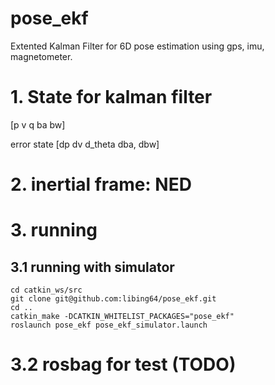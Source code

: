 # pose_ekf
Extented Kalman Filter for 6D pose estimation using gps, imu, magnetometer.


# 1. State for kalman filter

[p v q ba bw]

error state 
[dp dv d_theta dba, dbw]

# 2. inertial frame: NED

# 3. running
## 3.1 running with simulator
    cd catkin_ws/src
    git clone git@github.com:libing64/pose_ekf.git
    cd ..
    catkin_make -DCATKIN_WHITELIST_PACKAGES="pose_ekf"
    roslaunch pose_ekf pose_ekf_simulator.launch

# 3.2 rosbag for test (TODO)
